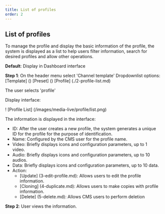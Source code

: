 ```yaml
---
title: List of profiles
order: 2
---
```


## List of profiles

To manage the profile and display the basic information of the profile, the system is displayed as a list to help users filter information, search for desired profiles and allow other operations.

**Default**: Display in Dashboard interface

**Step 1**: On the header menu select 'Channel template'
Dropdownlist options:
[Template] ()
[Preset] ()
[Profile] (./2-profile-list.md)

The user selects 'profile'

Display interface:

! [Profile List] (/images/media-live/profile/list.png)

The information is displayed in the interface:

- ID: After the user creates a new profile, the system generates a unique ID for the profile for the purpose of identification.
- Name: Configured by the CMS user for the profile name.
- Video: Briefly displays icons and configuration parameters, up to 1 video.
- Audio: Briefly displays icons and configuration parameters, up to 10 audios.
- Data: Briefly displays icons and configuration parameters, up to 10 data.
- Action:
    - [Update] (3-edit-profile.md): Allows users to edit the profile information.
    - [Cloning] (4-duplicate.md): Allows users to make copies with profile information.
    - [Delete] (5-delete.md): Allows CMS users to perform deletion

**Step 2**: User views the information.